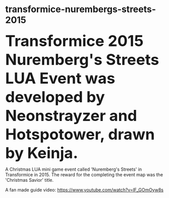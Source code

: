 # transformice-nurembergs-streets-2015
<b><font size="30">Transformice 2015 Nuremberg's Streets LUA Event was developed by Neonstrayzer and Hotspotower, drawn by Keinja.</b></font>

A Christmas LUA mini game event called 'Nuremberg's Streets' in Transformice in 2015. The reward for the completing the event map was the 'Christmas Savior' title. 

A fan made guide video: https://www.youtube.com/watch?v=lF_GOmOyw8s
